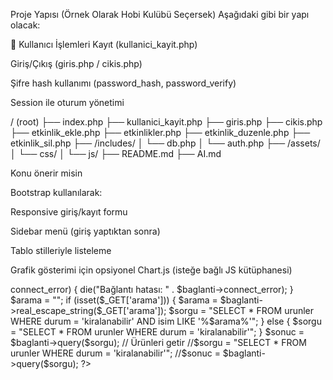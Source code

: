 Proje Yapısı (Örnek Olarak Hobi Kulübü Seçersek)
Aşağıdaki gibi bir yapı olacak:

🔐 Kullanıcı İşlemleri
Kayıt (kullanici_kayit.php)

Giriş/Çıkış (giris.php / cikis.php)

Şifre hash kullanımı (password_hash, password_verify)

Session ile oturum yönetimi





/ (root)
├── index.php
├── kullanici_kayit.php
├── giris.php
├── cikis.php
├── etkinlik_ekle.php
├── etkinlikler.php
├── etkinlik_duzenle.php
├── etkinlik_sil.php
├── /includes/
│   └── db.php
│   └── auth.php
├── /assets/
│   └── css/
│   └── js/
├── README.md
├── AI.md




Konu önerir misin



Bootstrap kullanılarak:

Responsive giriş/kayıt formu

Sidebar menü (giriş yaptıktan sonra)

Tablo stilleriyle listeleme

Grafik gösterimi için opsiyonel Chart.js (isteğe bağlı JS kütüphanesi)





<?php

 session_start(); 

// veritabani.php'yi dahil edelim (bağlantıyı buraya yazabilirsin)
$baglanti = new mysqli("localhost", "root", "", "kiralik360");
if ($baglanti->connect_error) {
    die("Bağlantı hatası: " . $baglanti->connect_error);
}

$arama = "";
if (isset($_GET['arama'])) {
    $arama = $baglanti->real_escape_string($_GET['arama']);
    $sorgu = "SELECT * FROM urunler WHERE durum = 'kiralanabilir' AND isim LIKE '%$arama%'";
} else {
    $sorgu = "SELECT * FROM urunler WHERE durum = 'kiralanabilir'";
}

$sonuc = $baglanti->query($sorgu);

// Ürünleri getir
//$sorgu = "SELECT * FROM urunler WHERE durum = 'kiralanabilir'";

//$sonuc = $baglanti->query($sorgu);
?>

<!DOCTYPE html>
<html lang="tr">
<head>
    <meta charset="UTF-8">
    <title>Kiralık Ürünler</title>
    <link href="https://cdn.jsdelivr.net/npm/bootstrap@5.3.0/dist/css/bootstrap.min.css" rel="stylesheet">
</head>
<body>


